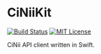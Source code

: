 # CiNiiKit

[![Build Status](https://travis-ci.com/YutoMizutani/CiNiiKit.svg?branch=master)](https://travis-ci.com/YutoMizutani/CiNiiKit)
[![MIT License](http://img.shields.io/badge/license-MIT-blue.svg?style=flat)](https://github.com/YutoMizutani/CiNiiKit/blob/master/LICENSE)

CiNii API client written in Swift.
